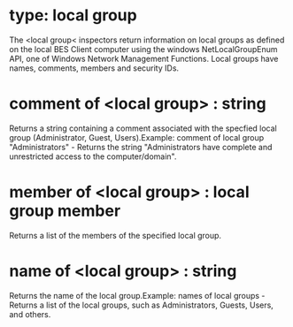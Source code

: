 # type: local group

The &lt;local group&lt; inspectors return information on local groups as defined on the local BES Client computer using the windows NetLocalGroupEnum API, one of Windows Network Management Functions. Local groups have names, comments, members and security IDs.

# comment of &lt;local group&gt; : string

Returns a string containing a comment associated with the specfied local group (Administrator, Guest, Users).Example: comment of local group "Administrators" - Returns the string "Administrators have complete and unrestricted access to the computer/domain".

# member of &lt;local group&gt; : local group member

Returns a list of the members of the specified local group.

# name of &lt;local group&gt; : string

Returns the name of the local group.Example: names of local groups - Returns a list of the local groups, such as Administrators, Guests, Users, and others.
